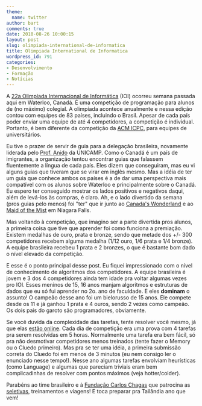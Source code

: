 ```yaml
---
theme:
  name: twitter
author: bart
comments: true
date: 2010-08-26 10:00:15
layout: post
slug: olimpiada-international-de-informatica
title: Olimpiada International de Informatica
wordpress_id: 791
categories:
- Desenvolvimento
- Formação
- Notícias
---
```


A [22a Olimpíada Internacional de Informática](http://www.ioi2010.org) (IOI) ocorreu semana passada aqui em Waterloo, Canadá. É uma competição de programação para alunos de (no máximo) colegial. A olimpíada acontece anualmente e nessa edição contou com equipes de 83 países, incluindo o Brasil. Apesar de cada país poder enviar uma equipe de até 4 competidores, a competição é individual. Portanto, é bem diferente da competição da [ACM ICPC](http://cm.baylor.edu/welcome.icpc), para equipes de universitários.

Eu tive o prazer de servir de guia para a delegação brasileira, novamente liderada pelo [Prof. Anido](http://www.ic.unicamp.br/~ranido/) da UNICAMP. Como o Canadá é um país de imigrantes, a organização tentou encontrar guias que falassem fluentemente a língua de cada país. Eles dizem que conseguiram, mas eu vi alguns guias que tiveram que se virar em inglês mesmo. Mas a idéia de ter um guia que conhece ambos os países é a de dar uma perspectiva mais compatível com os alunos sobre Waterloo e principalmente sobre o Canadá. Eu espero ter conseguido mostrar os lados positivos e negativos daqui, além de levá-los às compras, é claro. Ah, e o lado divertido da semana (pros guias pelo menos) foi "ter" que ir junto ao [Canada's Wonderland](http://www.canadaswonderland.com) e ao  [Maid of the Mist](http://www.maidofthemist.com) em Niagara Falls.

Mas voltando à competição, que imagino ser a parte divertida pros alunos, a primeira coisa que tive que aprender foi como funciona a premiação. Existem medalhas de ouro, prata e bronze, sendo que metade dos +/- 300 competidores recebem alguma medalha (1/12 ouro, 1/6 prata e 1/4 bronze). A equipe brasileira recebeu 1 prata e 2 bronzes, o que é bastante bom dado o nível elevado da competição.

E esse é o ponto principal desse post. Eu fiquei impressionado com o nível de conhecimento de algoritmos dos competidores. A equipe brasileira é jovem e 3 dos 4 competidores ainda tem idade pra voltar algumas vezes pro IOI. Esses meninos de 15, 16 anos manjam algoritmos e estruturas de dados que eu só fui aprender no 2o. ano de faculdade. E eles **dominam** o assunto! O campeão desse ano foi um bielorusso de 15 anos. Ele compete desde os 11 e já ganhou 1 prata e 4 ouros, sendo 2 vezes como campeão. Os dois pais do garoto são programadores, obviamente.

Se você duvida da complexidade das tarefas, tente resolver você mesmo, já que elas [estão online](http://www.ioi2010.org/CompetitionTask.shtml). Cada dia de competição era uma prova com 4 tarefas pra serem resolvidas em 5 horas. Normalmente uma tarefa era bem fácil, só pra não desmotivar competidores menos treinados (tente fazer o Memory ou o Cluedo primeiro). Mas pra se ter uma idéia, a primeira submissão correta do Cluedo foi em menos de 3 minutos (eu nem consigo ler o enunciado nesse tempo!). Nesse ano algumas tarefas envolviam heurísticas (como Language) e algumas que pareciam triviais eram bem complicadinhas de resolver com pontos máximos (veja hotter/colder).

Parabéns ao time brasileiro e à [Fundação Carlos Chagas](http://www.fcc.org.br/) que patrocina as [seletivas](http://olimpiada.ic.unicamp.br/), treinamentos e viagens! E toca preparar pra Tailândia ano que vem!
